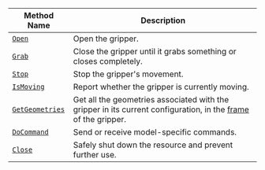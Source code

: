 <!-- prettier-ignore -->
Method Name | Description
----------- | -----------
[`Open`](/build/configure/components/gripper/#open) | Open the gripper.
[`Grab`](/build/configure/components/gripper/#grab) | Close the gripper until it grabs something or closes completely.
[`Stop`](/build/configure/components/gripper/#stop) | Stop the gripper's movement.
[`IsMoving`](/build/configure/components/gripper/#ismoving) | Report whether the gripper is currently moving.
[`GetGeometries`](/build/configure/components/gripper/#getgeometries) | Get all the geometries associated with the gripper in its current configuration, in the [frame](/build/configure/services/frame-system/) of the gripper.
[`DoCommand`](/build/configure/components/gripper/#docommand) | Send or receive model-specific commands.
[`Close`](/build/configure/components/gripper/#close) | Safely shut down the resource and prevent further use.
